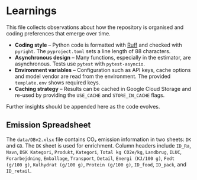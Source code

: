 # Learnings

This file collects observations about how the repository is organised and coding preferences that emerge over time.

- **Coding style** – Python code is formatted with [Ruff](https://github.com/astral-sh/ruff) and checked with `pyright`.  The `pyproject.toml` sets a line length of 88 characters.
- **Asynchronous design** – Many functions, especially in the estimator, are asynchronous.  Tests use `pytest` with `pytest-asyncio`.
- **Environment variables** – Configuration such as API keys, cache options and model vendor are read from the environment.  The provided `template.env` shows required keys.
- **Caching strategy** – Results can be cached in Google Cloud Storage and re-used by providing the `USE_CACHE` and `STORE_IN_CACHE` flags.

Further insights should be appended here as the code evolves.

## Emission Spreadsheet

The `data/DBv2.xlsx` file contains CO₂ emission information in two sheets: `DK`
and `GB`.  The `DK` sheet is used for enrichment.  Column headers include
`ID_Ra`, `Navn`, `DSK Kategori`, `Produkt`, `Kategori`, `Total kg CO2e/kg`,
`Landbrug`, `ILUC`, `Forarbejdning`, `Emballage`, `Transport`, `Detail`,
`Energi (KJ/100 g)`, `Fedt (g/100 g)`, `Kulhydrat (g/100 g)`, `Protein (g/100 g)`,
`ID_food`, `ID_pack`, and `ID_retail`.
